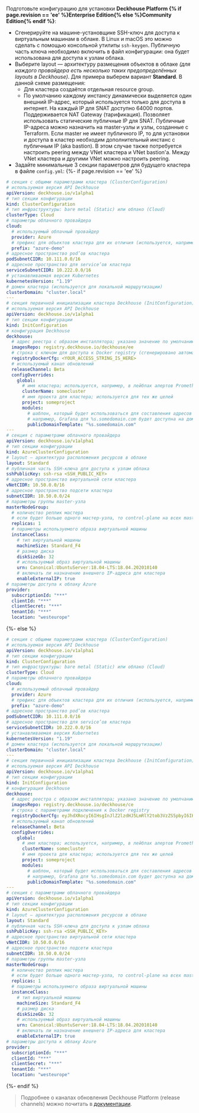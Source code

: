 Подготовьте конфигурацию для установки **Deckhouse Platform {% if page.revision == 'ee' %}Enterprise Edition{% else %}Community Edition{% endif %}**:
- Сгенерируйте на машине-установщике SSH-ключ для доступа к виртуальным машинам в облаке. В Linux и macOS это можно сделать с помощью консольной утилиты `ssh-keygen`. Публичную часть ключа необходимо включить в файл конфигурации: она будет использована для доступа к узлам облака.
- Выберите layout — архитектуру размещения объектов в облаке *(для каждого провайдера есть несколько таких предопределённых layouts в Deckhouse)*. Для примера выберем вариант **Standard**. В данной схеме размещения:
    - Для кластера создаётся отдельная resource group.
    - По умолчанию каждому инстансу динамически выделяется один внешний IP-адрес, который используется только для доступа в интернет. На каждый IP для SNAT доступно 64000 портов. Поддерживается NAT Gateway (тарификация). Позволяет использовать статические публичные IP для SNAT. Публичные IP-адреса можно назначить на master-узлы и узлы, созданные с Terraform. Если master не имеет публичного IP, то для установки и доступа в кластер необходим дополнительный инстанс с публичным IP (aka bastion). В этом случае также потребуется настроить peering между VNet кластера и VNet bastion'а. Между VNet кластера и другими VNet можно настроить peering.
- Задайте минимальные 3 секции параметров для будущего кластера в файле `config.yml`:
{%- if page.revision == 'ee' %}
```yaml
# секция с общими параметрами кластера (ClusterConfiguration)
# используемая версия API Deckhouse
apiVersion: deckhouse.io/v1alpha1
# тип секции конфигурации
kind: ClusterConfiguration
# тип инфраструктуры: bare metal (Static) или облако (Cloud)
clusterType: Cloud
# параметры облачного провайдера
cloud:
  # используемый облачный провайдер
  provider: Azure
  # префикс для объектов кластера для их отличия (используется, например, при маршрутизации)
  prefix: "azure-demo"
# адресное пространство pod’ов кластера
podSubnetCIDR: 10.111.0.0/16
# адресное пространство для service’ов кластера
serviceSubnetCIDR: 10.222.0.0/16
# устанавливаемая версия Kubernetes
kubernetesVersion: "1.19"
# домен кластера (используется для локальной маршрутизации)
clusterDomain: "cluster.local"
---
# секция первичной инициализации кластера Deckhouse (InitConfiguration)
# используемая версия API Deckhouse
apiVersion: deckhouse.io/v1alpha1
# тип секции конфигурации
kind: InitConfiguration
# конфигурация Deckhouse
deckhouse:
  # адрес реестра с образом инсталлятора; указано значение по умолчанию для EE-сборки Deckhouse
  imagesRepo: registry.deckhouse.io/deckhouse/ee
  # строка с ключом для доступа к Docker registry (сгенерировано автоматически для вашего демонстрационного токена)
  registryDockerCfg: <YOUR_ACCESS_STRING_IS_HERE>
  # используемый канал обновлений
  releaseChannel: Beta
  configOverrides:
    global:
      # имя кластера; используется, например, в лейблах алертов Prometheus
      clusterName: somecluster
      # имя проекта для кластера; используется для тех же целей
      project: someproject
      modules:
        # шаблон, который будет использоваться для составления адресов системных приложений в кластере
        # например, Grafana для %s.somedomain.com будет доступна на домене grafana.somedomain.com
        publicDomainTemplate: "%s.somedomain.com"
---
# секция с параметрами облачного провайдера
apiVersion: deckhouse.io/v1alpha1
# тип секции конфигурации
kind: AzureClusterConfiguration
# layout — архитектура расположения ресурсов в облаке
layout: Standard
# публичная часть SSH-ключа для доступа к узлам облака
sshPublicKey: ssh-rsa <SSH_PUBLIC_KEY>
# адресное пространство виртуальной сети кластера
vNetCIDR: 10.50.0.0/16
# адресное пространство подсети кластера
subnetCIDR: 10.50.0.0/24
# параметры группы master-узла
masterNodeGroup:
  # количество реплик мастера
  # если будет больше одного мастер-узла, то control-plane на всех master-узлах будет развернут автоматическии
  replicas: 1
  # параметры используемого образа виртуальной машины
  instanceClass:
    # тип виртуальной машины
    machineSize: Standard_F4
    # размер диска
    diskSizeGb: 32
    # используемый образ виртуальной машины
    urn: Canonical:UbuntuServer:18.04-LTS:18.04.202010140
    # включать ли назначение внешнего IP-адреса для кластера
    enableExternalIP: true
# параметры доступа к облаку Azure
provider:
  subscriptionId: "***"
  clientId: "***"
  clientSecret: "***"
  tenantId: "***"
  location: "westeurope"
```
{%- else %}
```yaml
# секция с общими параметрами кластера (ClusterConfiguration)
# используемая версия API Deckhouse
apiVersion: deckhouse.io/v1alpha1
# тип секции конфигурации
kind: ClusterConfiguration
# тип инфраструктуры: bare metal (Static) или облако (Cloud)
clusterType: Cloud
# параметры облачного провайдера
cloud:
  # используемый облачный провайдер
  provider: Azure
  # префикс для объектов кластера для их отличия (используется, например, при маршрутизации)
  prefix: "azure-demo"
# адресное пространство pod’ов кластера
podSubnetCIDR: 10.111.0.0/16
# адресное пространство для service’ов кластера
serviceSubnetCIDR: 10.222.0.0/16
# устанавливаемая версия Kubernetes
kubernetesVersion: "1.19"
# домен кластера (используется для локальной маршрутизации)
clusterDomain: "cluster.local"
---
# секция первичной инициализации кластера Deckhouse (InitConfiguration)
# используемая версия API Deckhouse
apiVersion: deckhouse.io/v1alpha1
# тип секции конфигурации
kind: InitConfiguration
# конфигурация Deckhouse
deckhouse:
  # адрес реестра с образом инсталлятора; указано значение по умолчанию для CE-сборки Deckhouse
  imagesRepo: registry.deckhouse.io/deckhouse/ce
  # строка с параметрами подключения к Docker registry
  registryDockerCfg: eyJhdXRocyI6IHsgInJlZ2lzdHJ5LmRlY2tob3VzZS5pbyI6IHt9fX0=
  # используемый канал обновлений
  releaseChannel: Beta
  configOverrides:
    global:
      # имя кластера; используется, например, в лейблах алертов Prometheus
      clusterName: somecluster
      # имя проекта для кластера; используется для тех же целей
      project: someproject
      modules:
        # шаблон, который будет использоваться для составления адресов системных приложений в кластере
        # например, Grafana для %s.somedomain.com будет доступна на домене grafana.somedomain.com
        publicDomainTemplate: "%s.somedomain.com"
---
# секция с параметрами облачного провайдера
apiVersion: deckhouse.io/v1alpha1
# тип секции конфигурации
kind: AzureClusterConfiguration
# layout — архитектура расположения ресурсов в облаке
layout: Standard
# публичная часть SSH-ключа для доступа к узлам облака
sshPublicKey: ssh-rsa <SSH_PUBLIC_KEY>
# адресное пространство виртуальной сети кластера
vNetCIDR: 10.50.0.0/16
# адресное пространство подсети кластера
subnetCIDR: 10.50.0.0/24
# параметры группы master-узла
masterNodeGroup:
  # количество реплик мастера
  # если будет больше одного мастер-узла, то control-plane на всех master-узлах будет развернут автоматическии
  replicas: 1
  # параметры используемого образа виртуальной машины
  instanceClass:
    # тип виртуальной машины
    machineSize: Standard_F4
    # размер диска
    diskSizeGb: 32
    # используемый образ виртуальной машины
    urn: Canonical:UbuntuServer:18.04-LTS:18.04.202010140
    # включать ли назначение внешнего IP-адреса для кластера
    enableExternalIP: true
# параметры доступа к облаку Azure
provider:
  subscriptionId: "***"
  clientId: "***"
  clientSecret: "***"
  tenantId: "***"
  location: "westeurope"
```
{%- endif %}

> Подробнее о каналах обновления Deckhouse Platform (release channels) можно почитать в [документации](/ru/documentation/v1/deckhouse-release-channels.html).
